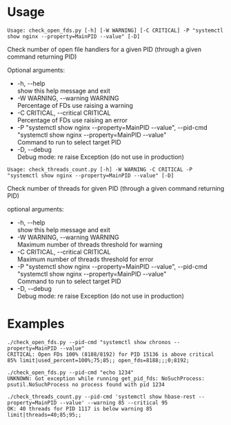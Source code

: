# Usage

```
Usage: check_open_fds.py [-h] [-W WARNING] [-C CRITICAL] -P "systemctl show nginx --property=MainPID --value" [-D]
```

Check number of open file handlers for a given PID (through a given command returning PID)

Optional arguments:
* -h, --help  
  show this help message and exit
* -W WARNING, --warning WARNING  
  Percentage of FDs use raising a warning
* -C CRITICAL, --critical CRITICAL  
  Percentage of FDs use raising an error
* -P "systemctl show nginx --property=MainPID --value", --pid-cmd "systemctl show nginx --property=MainPID --value"  
  Command to run to select target PID
* -D, --debug  
  Debug mode: re raise Exception (do not use in production)


```
Usage: check_threads_count.py [-h] -W WARNING -C CRITICAL -P "systemctl show nginx --property=MainPID --value" [-D]
```

Check number of threads for given PID (through a given command returning PID)

optional arguments:
* -h, --help  
  show this help message and exit
* -W WARNING, --warning WARNING  
  Maximum number of threads threshold for warning
* -C CRITICAL, --critical CRITICAL  
  Maximum number of threads threshold for error
* -P "systemctl show nginx --property=MainPID --value", --pid-cmd "systemctl show nginx --property=MainPID --value"  
  Command to run to select target PID
* -D, --debug  
  Debug mode: re raise Exception (do not use in production)


# Examples

```
./check_open_fds.py --pid-cmd "systemctl show chronos --property=MainPID --value"
CRITICAL: Open FDs 100% (8188/8192) for PID 15136 is above critical 85% limit|used_percent=100%;75;85;; open_fds=8188;;;0;8192;
```

```
./check_open_fds.py --pid-cmd "echo 1234"
UNKNOWN: Got exception while running get_pid_fds: NoSuchProcess: psutil.NoSuchProcess no process found with pid 1234
```

```
./check_threads_count.py --pid-cmd 'systemctl show hbase-rest --property=MainPID --value' --warning 85 --critical 95
OK: 40 threads for PID 1117 is below warning 85 limit|threads=40;85;95;;
```
